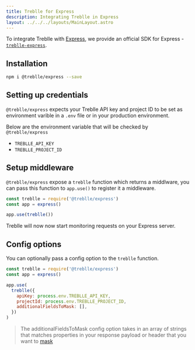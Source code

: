 ```yaml
---
title: Treblle for Express
description: Integrating Treblle in Express
layout: ../../../layouts/MainLayout.astro
---
```


To integrate Treblle with [Express](https://expressjs.com), we provide an official SDK for Express - [`treblle-express`](https://github.com/Treblle/treblle-express).

## Installation

```sh
npm i @treblle/express --save
```

## Setting up credentials

`@treblle/express` expects your Treblle API key and project ID to be set as environment varible in a `.env` file or in your production environment.

Below are the environment variable that will be checked by `@treblle/express`

- `TREBLLE_API_KEY`
- `TREBLLE_PROJECT_ID`

## Setup middleware

`@treblle/express` expose a `treblle` function which returns a middlware, you can pass this function to `app.use()` to register it a middleware.

```js
const treblle = require('@treblle/express')
const app = express()

app.use(treblle())
```

Treblle will now now start monitoring requests on your Express server.

## Config options

You can optionally pass a config option to the `treblle` function.

```js
const treblle = require('@treblle/express')
const app = express()

app.use(
  treblle({
    apiKey: process.env.TREBLLE_API_KEY,
    projectId: process.env.TREBLLE_PROJECT_ID,
    additionalFieldsToMask: [],
  })
)
```

> The additionalFieldsToMask config option takes in an array of strings that matches properties in your response payload or header that you want to [mask](/en/security/masked-fields)

